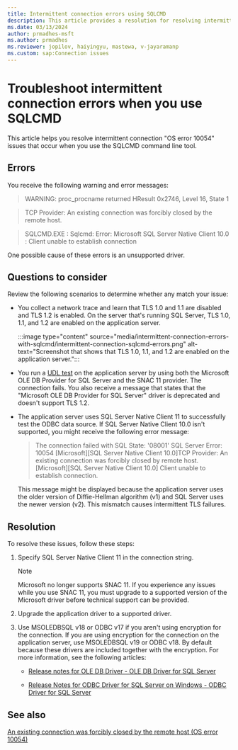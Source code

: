 ```yaml
---
title: Intermittent connection errors using SQLCMD
description: This article provides a resolution for resolving intermittent connection errors that are generated when you use the SQLCMD tool.
ms.date: 03/13/2024
author: prmadhes-msft
ms.author: prmadhes
ms.reviewer: jopilov, haiyingyu, mastewa, v-jayaramanp
ms.custom: sap:Connection issues
---
```


# Troubleshoot intermittent connection errors when you use SQLCMD

This article helps you resolve intermittent connection "OS error 10054" issues that occur when you use the SQLCMD command line tool.

## Errors

You receive the following warning and error messages:

> WARNING: proc_procname returned HResult 0x2746, Level 16, State 1

> TCP Provider: An existing connection was forcibly closed by the remote host.

> SQLCMD.EXE : Sqlcmd: Error: Microsoft SQL Server Native Client 10.0 : Client unable to establish connection

One possible cause of these errors is an unsupported driver.

## Questions to consider

Review the following scenarios to determine whether any match your issue:

- You collect a network trace and learn that TLS 1.0 and 1.1 are disabled and TLS 1.2 is enabled. On the server that's running SQL Server, TLS 1.0, 1.1, and 1.2 are enabled on the application server.

  :::image type="content" source="media/intermittent-connection-errors-with-sqlcmd/intermittent-connection-sqlcmd-errors.png" alt-text="Screenshot that shows that TLS 1.0, 1.1, and 1.2 are enabled on the application server.":::

- You run a [UDL test](test-oledb-connectivity-use-udl-file.md) on the application server by using both the Microsoft OLE DB Provider for SQL Server and the SNAC 11 provider. The connection fails. You also receive a message that states that the "Microsoft OLE DB Provider for SQL Server" driver is deprecated and doesn't support TLS 1.2.

- The application server uses SQL Server Native Client 11 to successfully test the ODBC data source. If SQL Server Native Client 10.0 isn't supported, you might receive the following error message:

  > The connection failed with SQL State: '08001' SQL Server Error: 10054 [Microsoft][SQL Server Native Client 10.0]TCP Provider: An existing connection was forcibly closed by remote host. [Microsoft][SQL Server Native Client 10.0] Client unable to establish connection.

  This message might be displayed because the application server uses the older version of Diffie-Hellman algorithm (v1) and SQL Server uses the newer version (v2). This mismatch causes intermittent TLS failures.

## Resolution

To resolve these issues, follow these steps:

1. Specify SQL Server Native Client 11 in the connection string.

   > [!NOTE]
   > Microsoft no longer supports SNAC 11. If you experience any issues while you use SNAC 11, you must upgrade to a supported version of the Microsoft driver before technical support can be provided.

1. Upgrade the application driver to a supported driver.
1. Use MSOLEDBSQL v18 or ODBC v17 if you aren't using encryption for the connection. If you are using encryption for the connection on the application server, use MSOLEDBSQL v19 or ODBC v18. By default because these drivers are included together with the encryption. For more information, see the following articles:

   - [Release notes for OLE DB Driver - OLE DB Driver for SQL Server](/sql/connect/oledb/release-notes-for-oledb-driver-for-sql-server?view=sql-server-ver16&preserve-view=true)

   - [Release Notes for ODBC Driver for SQL Server on Windows - ODBC Driver for SQL Server](/sql/connect/odbc/windows/release-notes-odbc-sql-server-windows)

## See also

[An existing connection was forcibly closed by the remote host (OS error 10054)](tls-exist-connection-closed.md)
